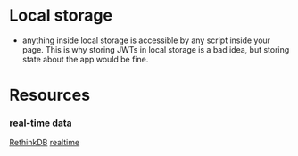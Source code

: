 
# Local storage
- anything inside local storage is accessible by any script inside your page. This is why storing JWTs in local storage is a bad idea, but storing state about the app would be fine.

# Resources
### real-time data
[RethinkDB](https://github.com/rethinkdb/rethinkdb)
[realtime](https://github.com/supabase/realtime)